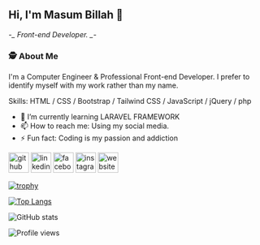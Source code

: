 ## Hi, I'm Masum Billah 👋
 *-_   Front-end Developer.   _-*

### 🕵️  About Me

I'm a Computer Engineer & Professional Front-end Developer. 
I prefer to identify myself with my work rather than my name. 

Skills: HTML / CSS / Bootstrap / Tailwind CSS / JavaScript / jQuery / php

- 🌱 I’m currently learning LARAVEL FRAMEWORK 
- 📫 How to reach me: Using my social media. 
- ⚡ Fun fact: Coding is my passion and addiction 


[<img src='https://cdn.jsdelivr.net/npm/simple-icons@3.0.1/icons/github.svg' alt='github' height='40'>](https://github.com/masumbillahrafe)  [<img src='https://cdn.jsdelivr.net/npm/simple-icons@3.0.1/icons/linkedin.svg' alt='linkedin' height='40'>](https://www.linkedin.com/in/https://www.linkedin.com/in/masum-billah-rafe-4a237b268//)  [<img src='https://cdn.jsdelivr.net/npm/simple-icons@3.0.1/icons/facebook.svg' alt='facebook' height='40'>](https://www.facebook.com/https://www.facebook.com/profile.php?id=100081809691116)  [<img src='https://cdn.jsdelivr.net/npm/simple-icons@3.0.1/icons/instagram.svg' alt='instagram' height='40'>](https://www.instagram.com/https://www.linkedin.com/in/masum-billah-rafe-4a237b268//)  [<img src='https://cdn.jsdelivr.net/npm/simple-icons@3.0.1/icons/icloud.svg' alt='website' height='40'>](https://masumbillahrafe.github.io/)  

[![trophy](https://github-profile-trophy.vercel.app/?username=masumbillahrafe)](https://github.com/ryo-ma/github-profile-trophy)

[![Top Langs](https://github-readme-stats.vercel.app/api/top-langs/?username=masumbillahrafe)](https://github.com/anuraghazra/github-readme-stats)

![GitHub stats](https://github-readme-stats.vercel.app/api?username=masumbillahrafe&show_icons=true)  

![Profile views](https://gpvc.arturio.dev/masumbillahrafe)  
